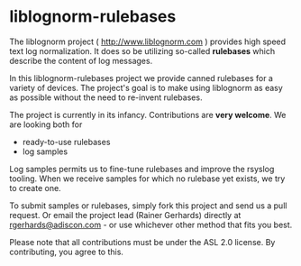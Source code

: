 # liblognorm-rulebases

The liblognorm project ( http://www.liblognorm.com ) provides high speed
text log normalization. It does so be utilizing so-called **rulebases**
which describe the content of log messages.

In this liblognorm-rulebases project we provide canned rulebases for a
variety of devices. The project's goal is to make using liblognorm as
easy as possible without the need to re-invent rulebases.

The project is currently in its infancy. Contributions are **very welcome**.
We are looking both for

* ready-to-use rulebases
* log samples

Log samples permits us to fine-tune rulebases and improve the rsyslog
tooling. When we receive samples for which no rulebase yet exists, we
try to create one.

To submit samples or rulebases, simply fork this project and send us
a pull request. Or email the project lead (Rainer Gerhards) directly
at rgerhards@adiscon.com - or use whichever other method that fits 
you best.

Please note that all contributions must be under the ASL 2.0 license.
By contributing, you agree to this.

